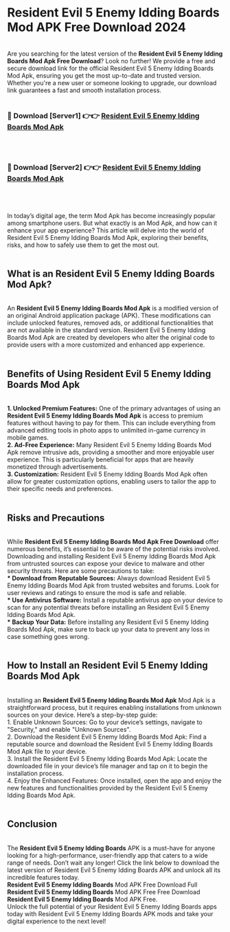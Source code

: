 # Resident Evil 5 Enemy Idding Boards Mod APK Free Download 2024
<br>
Are you searching for the latest version of the <strong>Resident Evil 5 Enemy Idding Boards Mod Apk Free Download</strong>? Look no further! We provide a free and secure download link for the official Resident Evil 5 Enemy Idding Boards Mod Apk, ensuring you get the most up-to-date and trusted version. Whether you're a new user or someone looking to upgrade, our download link guarantees a fast and smooth installation process.
<br>
<br>
<h3>🔴 Download [Server1] 👉👉 <a href="https://apk.modyolo.store?title=Resident Evil 5 Enemy Idding Boards">Resident Evil 5 Enemy Idding Boards Mod Apk</a></h3><br>
<br>
<h3>🔴 Download [Server2] 👉👉 <a href="https://apk.modyolo.store?title=Resident Evil 5 Enemy Idding Boards">Resident Evil 5 Enemy Idding Boards Mod Apk</a></h3><br>
<br>
<br>
In today’s digital age, the term Mod Apk has become increasingly popular among smartphone users. But what exactly is an Mod Apk, and how can it enhance your app experience? This article will delve into the world of Resident Evil 5 Enemy Idding Boards Mod Apk, exploring their benefits, risks, and how to safely use them to get the most out.
<br>
<br>
<h2>What is an Resident Evil 5 Enemy Idding Boards Mod Apk?</h2>
<br>
An <strong>Resident Evil 5 Enemy Idding Boards Mod Apk</strong> is a modified version of an original Android application package (APK). These modifications can include unlocked features, removed ads, or additional functionalities that are not available in the standard version. Resident Evil 5 Enemy Idding Boards Mod Apk are created by developers who alter the original code to provide users with a more customized and enhanced app experience.
<br>
<br>
<h2>Benefits of Using Resident Evil 5 Enemy Idding Boards Mod Apk</h2>
<br>
<strong> 1. Unlocked Premium Features:</strong> One of the primary advantages of using an <strong>Resident Evil 5 Enemy Idding Boards Mod Apk</strong> is access to premium features without having to pay for them. This can include everything from advanced editing tools in photo apps to unlimited in-game currency in mobile games.
<br>
<strong> 2. Ad-Free Experience:</strong> Many Resident Evil 5 Enemy Idding Boards Mod Apk remove intrusive ads, providing a smoother and more enjoyable user experience. This is particularly beneficial for apps that are heavily monetized through advertisements.
<br>
<strong> 3. Customization:</strong> Resident Evil 5 Enemy Idding Boards Mod Apk often allow for greater customization options, enabling users to tailor the app to their specific needs and preferences.
<br>
<br>
<h2>Risks and Precautions</h2>
<br>
While <strong>Resident Evil 5 Enemy Idding Boards Mod Apk Free Download</strong> offer numerous benefits, it’s essential to be aware of the potential risks involved. Downloading and installing Resident Evil 5 Enemy Idding Boards Mod Apk from untrusted sources can expose your device to malware and other security threats. Here are some precautions to take:
<br>
<strong> * Download from Reputable Sources:</strong> Always download Resident Evil 5 Enemy Idding Boards Mod Apk from trusted websites and forums. Look for user reviews and ratings to ensure the mod is safe and reliable.
<br>
<strong> * Use Antivirus Software:</strong> Install a reputable antivirus app on your device to scan for any potential threats before installing an Resident Evil 5 Enemy Idding Boards Mod Apk.
<br>
<strong> * Backup Your Data:</strong> Before installing any Resident Evil 5 Enemy Idding Boards Mod Apk, make sure to back up your data to prevent any loss in case something goes wrong.
<br>
<br>
<h2>How to Install an Resident Evil 5 Enemy Idding Boards Mod Apk</h2>
<br>
Installing an <strong>Resident Evil 5 Enemy Idding Boards Mod Apk</strong> Mod Apk is a straightforward process, but it requires enabling installations from unknown sources on your device. Here’s a step-by-step guide:
<br>
 1. Enable Unknown Sources: Go to your device’s settings, navigate to "Security," and enable "Unknown Sources".
<br>
 2. Download the Resident Evil 5 Enemy Idding Boards Mod Apk: Find a reputable source and download the Resident Evil 5 Enemy Idding Boards Mod Apk file to your device.
<br>
 3. Install the Resident Evil 5 Enemy Idding Boards Mod Apk: Locate the downloaded file in your device’s file manager and tap on it to begin the installation process.
<br>
 4. Enjoy the Enhanced Features: Once installed, open the app and enjoy the new features and functionalities provided by the Resident Evil 5 Enemy Idding Boards Mod Apk.
<br>
<br>
<h2><strong>Conclusion</strong></h2>
<br>
The <strong>Resident Evil 5 Enemy Idding Boards</strong> APK is a must-have for anyone looking for a high-performance, user-friendly app that caters to a wide range of needs. Don’t wait any longer! Click the link below to download the latest version of Resident Evil 5 Enemy Idding Boards APK and unlock all its incredible features today.
<br>
<strong>Resident Evil 5 Enemy Idding Boards</strong> Mod APK Free Download Full <strong>Resident Evil 5 Enemy Idding Boards</strong> Mod APK Free Free Download <strong>Resident Evil 5 Enemy Idding Boards</strong> Mod APK Free.
<br>
Unlock the full potential of your Resident Evil 5 Enemy Idding Boards apps today with Resident Evil 5 Enemy Idding Boards APK mods and take your digital experience to the next level!

